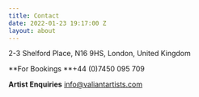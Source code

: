 ```yaml
---
title: Contact
date: 2022-01-23 19:17:00 Z
layout: about
---
```


2-3 Shelford Place, N16 9HS, London, United Kingdom

**For Bookings
**+44 (0)7450 095 709

**Artist Enquiries**
info@valiantartists.com
